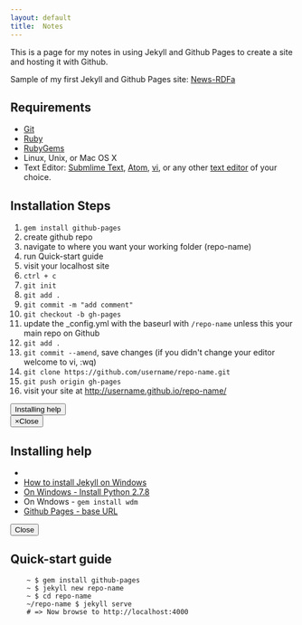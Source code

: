 ```yaml
---
layout: default
title:  Notes
---
```


This is a page for my notes in using Jekyll and Github Pages to create a site and hosting it with Github.

Sample of my first Jekyll and Github Pages site: [News-RDFa](https://github.com/shawnthompson/news-rdfa)

## Requirements
- [Git](http://git-scm.com/)
- [Ruby](https://www.ruby-lang.org/en/)
- [RubyGems](https://rubygems.org/)
- Linux, Unix, or Mac OS X
- Text Editor: [Submlime Text](http://www.sublimetext.com/), [Atom](https://atom.io/), [vi](http://ex-vi.sourceforge.net/), or any other [text editor](http://en.wikipedia.org/wiki/List_of_text_editors) of your choice.

## Installation Steps

1. `gem install github-pages`
2. create github repo
3. navigate to where you want your working folder (repo-name)
4. run Quick-start guide
5. visit your localhost site
6. `ctrl + c`
7. `git init`
8. `git add .`
9. `git commit -m "add comment"`
10. `git checkout -b gh-pages`
11. update the _config.yml with the baseurl with `/repo-name` unless this your main repo on Github
12. `git add .`
13. `git commit --amend`, save changes (if you didn't change your editor welcome to vi, :wq)
14. `git clone https://github.com/username/repo-name.git`
15. `git push origin gh-pages`
16. visit your site at http://username.github.io/repo-name/

<!-- Button trigger modal -->
<button class="btn btn-primary" data-toggle="modal" data-target="#myModal">
  Installing help
</button>

<!-- Modal -->
<div class="modal fade" id="myModal" tabindex="-1" role="dialog" aria-labelledby="myModalLabel" aria-hidden="true">
  <div class="modal-dialog">
    <div class="modal-content">
      <div class="modal-header">
        <button type="button" class="close" data-dismiss="modal"><span aria-hidden="true">&times;</span><span class="sr-only">Close</span></button>
        <h2 class="modal-title" id="myModalLabel">Installing help</h2>
      </div>
      <div class="modal-body">
		<ul>
			<li><code></code></li>
			<li><a href="http://minimaldev.com/how-to-install-jekyll-on-windows/">How to install Jekyll on Windows</a></li>
      <li><a href="https://www.python.org/downloads/">On Windows - Install Python 2.7.8</a></li>
      <li>On Wndows - <code>gem install wdm</code></li>
      <li><a href="http://jekyllrb.com/docs/github-pages/#project-page-url-structure">Github Pages - base URL</a></li>
		</ul>
      </div>
      <div class="modal-footer">
        <button type="button" class="btn btn-default" data-dismiss="modal">Close</button>
      </div>
    </div>
  </div>
</div>


## Quick-start guide

```
	~ $ gem install github-pages
	~ $ jekyll new repo-name
	~ $ cd repo-name
	~/repo-name $ jekyll serve
	# => Now browse to http://localhost:4000
```

